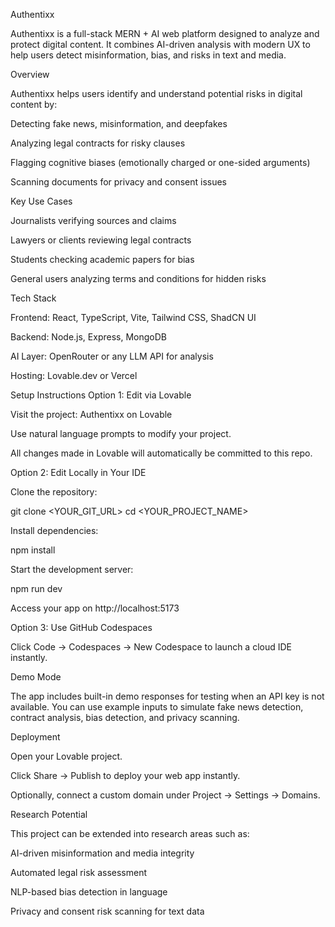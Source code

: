 Authentixx

Authentixx is a full-stack MERN + AI web platform designed to analyze and protect digital content.
It combines AI-driven analysis with modern UX to help users detect misinformation, bias, and risks in text and media.

Overview

Authentixx helps users identify and understand potential risks in digital content by:

Detecting fake news, misinformation, and deepfakes

Analyzing legal contracts for risky clauses

Flagging cognitive biases (emotionally charged or one-sided arguments)

Scanning documents for privacy and consent issues

Key Use Cases

Journalists verifying sources and claims

Lawyers or clients reviewing legal contracts

Students checking academic papers for bias

General users analyzing terms and conditions for hidden risks

Tech Stack

Frontend: React, TypeScript, Vite, Tailwind CSS, ShadCN UI

Backend: Node.js, Express, MongoDB

AI Layer: OpenRouter or any LLM API for analysis

Hosting: Lovable.dev or Vercel

Setup Instructions
Option 1: Edit via Lovable

Visit the project: Authentixx on Lovable

Use natural language prompts to modify your project.

All changes made in Lovable will automatically be committed to this repo.

Option 2: Edit Locally in Your IDE

Clone the repository:

git clone <YOUR_GIT_URL>
cd <YOUR_PROJECT_NAME>


Install dependencies:

npm install


Start the development server:

npm run dev


Access your app on http://localhost:5173

Option 3: Use GitHub Codespaces

Click Code → Codespaces → New Codespace to launch a cloud IDE instantly.

Demo Mode

The app includes built-in demo responses for testing when an API key is not available.
You can use example inputs to simulate fake news detection, contract analysis, bias detection, and privacy scanning.

Deployment

Open your Lovable project.

Click Share → Publish to deploy your web app instantly.

Optionally, connect a custom domain under Project → Settings → Domains.

Research Potential

This project can be extended into research areas such as:

AI-driven misinformation and media integrity

Automated legal risk assessment

NLP-based bias detection in language

Privacy and consent risk scanning for text data
